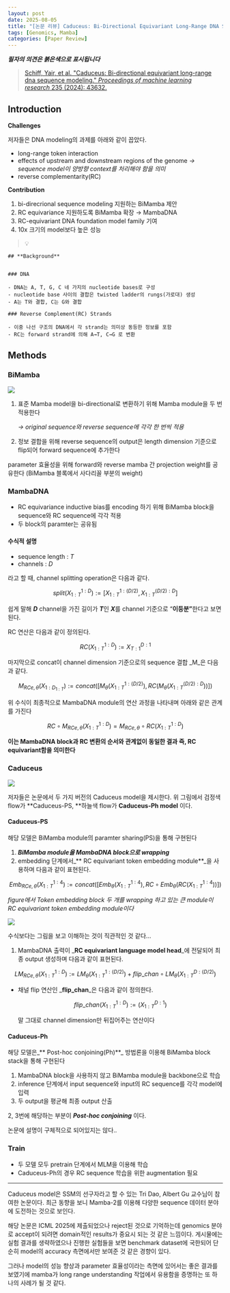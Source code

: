 ```yaml
---
layout: post
date: 2025-08-05
title: "[논문 리뷰] Caduceus: Bi-Directional Equivariant Long-Range DNA Sequence Modeling"
tags: [Genomics, Mamba]
categories: [Paper Review]
---
```


<span class="notion-red">_**필자의 의견은 붉은색으로 표시됩니다**_</span>


> [Schiff, Yair, et al. "Caduceus: Bi-directional equivariant long-range dna sequence modeling." ](https://pmc.ncbi.nlm.nih.gov/articles/PMC12189541/)[_Proceedings of machine learning research_](https://pmc.ncbi.nlm.nih.gov/articles/PMC12189541/)[ 235 (2024): 43632.](https://pmc.ncbi.nlm.nih.gov/articles/PMC12189541/)



## Introduction


**Challenges**


저자들은 DNA modeling의 과제를 아래와 같이 꼽았다.

- long-range token interaction
- effects of upstream and downstream regions of the genome 
_→ sequence model이 양방향 context를 처리해야 함을 의미_
- reverse complementarity(RC)

**Contribution**

1. bi-direcrional sequence modeling 지원하는 BiMamba 제안
1. RC equivariance 지원하도록 BiMamba 확장 → MambaDNA
1. RC-equivariant DNA foundation model family 기여
1. 10x 크기의 model보다 높은 성능

> 💡 


	## **Background**


	### DNA

	- DNA는 A, T, G, C 네 가지의 nucleotide bases로 구성
	- nucleotide base 사이의 결합은 twisted ladder의 rungs(가로대) 생성
	- A는 T와 결합, C는 G와 결합

	### Reverse Complement(RC) Strands

	- 이중 나선 구조의 DNA에서 각 strand는 의미상 동등한 정보를 포함
	- RC는 forward strand에 의해 A→T, C→G 로 변환


## Methods



### BiMamba


![](https://prod-files-secure.s3.us-west-2.amazonaws.com/542b861c-36a8-4051-84e5-8804b6728dba/2c247d59-7815-4980-99f0-8f0d21f445a7/image.png?X-Amz-Algorithm=AWS4-HMAC-SHA256&X-Amz-Content-Sha256=UNSIGNED-PAYLOAD&X-Amz-Credential=ASIAZI2LB4664HJTEPFJ%2F20250915%2Fus-west-2%2Fs3%2Faws4_request&X-Amz-Date=20250915T050114Z&X-Amz-Expires=3600&X-Amz-Security-Token=IQoJb3JpZ2luX2VjEPD%2F%2F%2F%2F%2F%2F%2F%2F%2F%2FwEaCXVzLXdlc3QtMiJGMEQCIGcX9s7rYYoLkDD5JOPmuophTj9eZEGmboka934c5%2BjxAiBK%2FJwv%2F6zulzaLvjxdVBWxHF7ygSAb%2Fvvboy4OUfZ9Qyr%2FAwhoEAAaDDYzNzQyMzE4MzgwNSIMAiHA6AP86Sh34xnwKtwDVqiCYG3E%2FRtU99BIOMm9hTVOZ4pV5gt43JhgFZgxcfbpmPyP9yuI8KK%2B2mzLDNMXUC0rY%2B5nDcDoIHPSgQMsLlL55jbPjiw2kIlYVnU7Qy7efPPvYcHqYusMLYo1v%2B6NaOGmG8FHte8apN40PlfGo1nOgs%2FX%2B5L%2BMmFd5yKqRtvJM87xMJZ%2FBwBtBzwxi8OHDJpNkNyqxmYP8%2BBMLk850xueYlaJUdFCRz6pFdxt2pt9%2F%2FMKTzscVCp2WDsy4eiiqpxk81Ksee6U3FYJ8DEwf2ExrTntbgYMcL5PYL7Q9LTiUsIu%2FS1BAPgy0sArvyYGEWjNcywh%2FzChqGrn15LxfGnDa3DKDnGMClMB2%2BlSkbpJYus6h4K1lG2GzowIxuVIvyzo%2B1u4x7ro%2BFOEXLaeasCo1u%2FC5iKERvuS7jQOOI6pA1445sBbWnHc7l9QSCanAKe3F0GKYJI2VH8sHqSaO%2FSELWu%2Fz32Vj5VcJFfxxTOUpv72dyI55HnlIGz5hqCRIp9nIbwbIMwcIzDQS%2B1alvMdCzHS2uEmK6lZvBQrY2vAHT146yLVdoeTrdIZgIqmCIw0o8jxSOJ5z40pJLSTWMGam2FPe%2FyUIdkRtwueKO9zwLD66GBEwPkR3qUwx5ydxgY6pgF1kyv4LQ%2BWwizziWUd%2FYIgN23I0pe4PGP4L2jcgF3Q%2By7063v1UK%2BTuVTrQqgm4417%2B2GYnXV%2BvZIsxobxo4oJFIHNT54pHSeWkht3Ykf%2FC5X9rgh3uZoF3ymefYR%2BVQDUwctekqjTFqJONg0xWjrgdwXMP5PsFprXUx0wObRMVzAMb0%2FR2yQtRgIsnkfUq3egSigzGeZ5UfYabNnRrJWX2B7ilLGP&X-Amz-Signature=7c5846e186d3f633e040a9689d135e79e3d355433492c20f8ddfb15c1d9090ea&X-Amz-SignedHeaders=host&x-amz-checksum-mode=ENABLED&x-id=GetObject)

1. 표준 Mamba model을 bi-directional로 변환하기 위해 Mamba module을 두 번 적용한다

	_→ original sequence와 reverse sequence에 각각 한 번씩 적용_

1. 정보 결합을 위해 reverse sequence의 output은 length dimension 기준으로 flip되어 forward sequence에 추가한다

parameter 효율성을 위해 forward와 reverse mamba 간 projection weight를 공유한다 (BiMamba 블록에서 사다리꼴 부분의 weight)



### MambaDNA

- RC equivariance inductive bias를 encoding 하기 위해 BiMamba block을 sequence와 RC sequence에 각각 적용
- 두 block의 paramter는 공유됨


#### 수식적 설명

- sequence length : _T_
- channels : _D_

라고 할 때,  channel splitting operation은 다음과 같다.


$$
split(X^{1:D}_{1:T}):=[X^{1:(D/2)}_{1:T},X^{(D/2):D}_{1:T}]
$$


<span class="notion-red">쉽게 말해 </span><span class="notion-red">_**D**_</span><span class="notion-red"> channel을 가진 길이가 </span><span class="notion-red">_**T**_</span><span class="notion-red">인 </span><span class="notion-red">_**X**_</span><span class="notion-red">를 channel 기준으로 “</span><span class="notion-red">**이등분”**</span><span class="notion-red">한다고 보면 된다.</span>


RC 연산은 다음과 같이 정의된다.


$$
RC(X^{1:D}_{1:T}):=X^{D:1}_{T:1}
$$


마지막으로 concat이 channel dimension 기준으로의 sequence 결합 _M_은 다음과 같다.


$$
M_{RCe,\theta}(X_{1:D_{1:T}}):=concat([M_{\theta}(X^{1:(D/2)}_{1:T}),RC(M_{\theta}(X^{(D/2):D}_{1:T}))])
$$


위 수식이 최종적으로 MambaDNA module의 연산 과정을 나타내며 아래와 같은 관계를 가진다


$$
RC\circ M_{RCe,\theta}(X^{1:D}_{1:T}) = M_{RCe,\theta} \circ RC(X^{1:D}_{1:T})
$$


**이는 MambaDNA block과 RC 변환의 순서와 관계없이 동일한 결과 즉, RC equivariant함을 의미한다**



### Caduceus


![](https://prod-files-secure.s3.us-west-2.amazonaws.com/542b861c-36a8-4051-84e5-8804b6728dba/f94a60d7-8145-473b-aef9-7c68d3ec604a/image.png?X-Amz-Algorithm=AWS4-HMAC-SHA256&X-Amz-Content-Sha256=UNSIGNED-PAYLOAD&X-Amz-Credential=ASIAZI2LB4664HJTEPFJ%2F20250915%2Fus-west-2%2Fs3%2Faws4_request&X-Amz-Date=20250915T050114Z&X-Amz-Expires=3600&X-Amz-Security-Token=IQoJb3JpZ2luX2VjEPD%2F%2F%2F%2F%2F%2F%2F%2F%2F%2FwEaCXVzLXdlc3QtMiJGMEQCIGcX9s7rYYoLkDD5JOPmuophTj9eZEGmboka934c5%2BjxAiBK%2FJwv%2F6zulzaLvjxdVBWxHF7ygSAb%2Fvvboy4OUfZ9Qyr%2FAwhoEAAaDDYzNzQyMzE4MzgwNSIMAiHA6AP86Sh34xnwKtwDVqiCYG3E%2FRtU99BIOMm9hTVOZ4pV5gt43JhgFZgxcfbpmPyP9yuI8KK%2B2mzLDNMXUC0rY%2B5nDcDoIHPSgQMsLlL55jbPjiw2kIlYVnU7Qy7efPPvYcHqYusMLYo1v%2B6NaOGmG8FHte8apN40PlfGo1nOgs%2FX%2B5L%2BMmFd5yKqRtvJM87xMJZ%2FBwBtBzwxi8OHDJpNkNyqxmYP8%2BBMLk850xueYlaJUdFCRz6pFdxt2pt9%2F%2FMKTzscVCp2WDsy4eiiqpxk81Ksee6U3FYJ8DEwf2ExrTntbgYMcL5PYL7Q9LTiUsIu%2FS1BAPgy0sArvyYGEWjNcywh%2FzChqGrn15LxfGnDa3DKDnGMClMB2%2BlSkbpJYus6h4K1lG2GzowIxuVIvyzo%2B1u4x7ro%2BFOEXLaeasCo1u%2FC5iKERvuS7jQOOI6pA1445sBbWnHc7l9QSCanAKe3F0GKYJI2VH8sHqSaO%2FSELWu%2Fz32Vj5VcJFfxxTOUpv72dyI55HnlIGz5hqCRIp9nIbwbIMwcIzDQS%2B1alvMdCzHS2uEmK6lZvBQrY2vAHT146yLVdoeTrdIZgIqmCIw0o8jxSOJ5z40pJLSTWMGam2FPe%2FyUIdkRtwueKO9zwLD66GBEwPkR3qUwx5ydxgY6pgF1kyv4LQ%2BWwizziWUd%2FYIgN23I0pe4PGP4L2jcgF3Q%2By7063v1UK%2BTuVTrQqgm4417%2B2GYnXV%2BvZIsxobxo4oJFIHNT54pHSeWkht3Ykf%2FC5X9rgh3uZoF3ymefYR%2BVQDUwctekqjTFqJONg0xWjrgdwXMP5PsFprXUx0wObRMVzAMb0%2FR2yQtRgIsnkfUq3egSigzGeZ5UfYabNnRrJWX2B7ilLGP&X-Amz-Signature=0653caa34d8f14e39fc54894d4116c2c018dbd56da5630ee5940c11fcc7b5771&X-Amz-SignedHeaders=host&x-amz-checksum-mode=ENABLED&x-id=GetObject)


저자들은 논문에서 두 가지 버전의 Caduceus model을 제시한다. 위 그림에서 검정색 flow가 **Caduceus-PS, **하늘색 flow가 **Caduceus-Ph model** 이다.



#### Caduceus-PS


해당 모델은 BiMamba module의 paramter sharing(PS)을 통해 구현된다

1. _**BiMamba module을 MambaDNA block으로 wrapping**_
1. embedding 단계에서_** RC equivariant token embedding module**_을 사용하며 다음과 같이 표현된다.

$$
Emb_{RCe,\theta}(X^{1:4}_{1:T}):=concat([Emb_{\theta}(X^{1:4}_{1:T}),RC \circ Emb_{\theta}(RC(X^{1:4}_{1:T}))])
$$


_figure에서 Token embedding block 두 개를 wrapping 하고 있는 큰 module이 RC equivariant token embedding module이다_


![](https://prod-files-secure.s3.us-west-2.amazonaws.com/542b861c-36a8-4051-84e5-8804b6728dba/b175e4da-71eb-4e91-8c23-a06dabe673c9/image.png?X-Amz-Algorithm=AWS4-HMAC-SHA256&X-Amz-Content-Sha256=UNSIGNED-PAYLOAD&X-Amz-Credential=ASIAZI2LB4664HJTEPFJ%2F20250915%2Fus-west-2%2Fs3%2Faws4_request&X-Amz-Date=20250915T050115Z&X-Amz-Expires=3600&X-Amz-Security-Token=IQoJb3JpZ2luX2VjEPD%2F%2F%2F%2F%2F%2F%2F%2F%2F%2FwEaCXVzLXdlc3QtMiJGMEQCIGcX9s7rYYoLkDD5JOPmuophTj9eZEGmboka934c5%2BjxAiBK%2FJwv%2F6zulzaLvjxdVBWxHF7ygSAb%2Fvvboy4OUfZ9Qyr%2FAwhoEAAaDDYzNzQyMzE4MzgwNSIMAiHA6AP86Sh34xnwKtwDVqiCYG3E%2FRtU99BIOMm9hTVOZ4pV5gt43JhgFZgxcfbpmPyP9yuI8KK%2B2mzLDNMXUC0rY%2B5nDcDoIHPSgQMsLlL55jbPjiw2kIlYVnU7Qy7efPPvYcHqYusMLYo1v%2B6NaOGmG8FHte8apN40PlfGo1nOgs%2FX%2B5L%2BMmFd5yKqRtvJM87xMJZ%2FBwBtBzwxi8OHDJpNkNyqxmYP8%2BBMLk850xueYlaJUdFCRz6pFdxt2pt9%2F%2FMKTzscVCp2WDsy4eiiqpxk81Ksee6U3FYJ8DEwf2ExrTntbgYMcL5PYL7Q9LTiUsIu%2FS1BAPgy0sArvyYGEWjNcywh%2FzChqGrn15LxfGnDa3DKDnGMClMB2%2BlSkbpJYus6h4K1lG2GzowIxuVIvyzo%2B1u4x7ro%2BFOEXLaeasCo1u%2FC5iKERvuS7jQOOI6pA1445sBbWnHc7l9QSCanAKe3F0GKYJI2VH8sHqSaO%2FSELWu%2Fz32Vj5VcJFfxxTOUpv72dyI55HnlIGz5hqCRIp9nIbwbIMwcIzDQS%2B1alvMdCzHS2uEmK6lZvBQrY2vAHT146yLVdoeTrdIZgIqmCIw0o8jxSOJ5z40pJLSTWMGam2FPe%2FyUIdkRtwueKO9zwLD66GBEwPkR3qUwx5ydxgY6pgF1kyv4LQ%2BWwizziWUd%2FYIgN23I0pe4PGP4L2jcgF3Q%2By7063v1UK%2BTuVTrQqgm4417%2B2GYnXV%2BvZIsxobxo4oJFIHNT54pHSeWkht3Ykf%2FC5X9rgh3uZoF3ymefYR%2BVQDUwctekqjTFqJONg0xWjrgdwXMP5PsFprXUx0wObRMVzAMb0%2FR2yQtRgIsnkfUq3egSigzGeZ5UfYabNnRrJWX2B7ilLGP&X-Amz-Signature=01a28f613ffb0750c0d5b5328ffe54d72ce276887ed438abb242356d6ca3dd10&X-Amz-SignedHeaders=host&x-amz-checksum-mode=ENABLED&x-id=GetObject)


<span class="notion-red">수식보다는 그림을 보고 이해하는 것이 직관적인 것 같다…</span>

1. MambaDNA 출력이 _**RC equivariant language model head**_에 전달되어 최종 output 생성하며 다음과 같이 표현된다.

$$
LM_{RCe,\theta}(X^{1:D}_{1:T}):= LM_{\theta}(X^{1:(D/2)}_{1:T})+flip\_chan\circ LM_{\theta}(X^{D:(D/2)}_{1:T})
$$

- 채널 flip 연산인 _**flip\_chan**_은 다음과 같이 정의한다.

	$$
	flip\_chan(X^{1:D}_{1:T}):=(X^{D:1}_{1:T})
	$$


	말 그대로 channel dimension만 뒤집어주는 연산이다



#### Caduceus-Ph


해당 모델은_** Post-hoc conjoining(Ph)**_ 방법론을 이용해 BiMamba block stack을 통해 구현된다

1. MambaDNA block을 사용하지 않고 BiMamba module을 backbone으로 학습
1. inference 단계에서 input sequence와 input의 RC sequence를 각각 model에 입력
1. 두 output을 평균해 최종 output 산출

2, 3번에 해당하는 부분이 _**Post-hoc conjoining**_ 이다.


<span class="notion-red">논문에 설명이 구체적으로 되어있지는 않다..</span>



### Train

- 두 모델 모두 pretrain 단계에서 MLM을 이용해 학습
- Caduceus-Ph의 경우 RC sequence 학습을 위한 augmentation 필요

---


<span class="notion-red">Caduceus model은 SSM의 선구자라고 할 수 있는 Tri Dao, Albert Gu 교수님이 참여한 논문이다. 최근 동향을 보니 Mamba-2를 이용해 다양한 sequence 데이터 분야에 도전하는 것으로 보인다.</span>


<span class="notion-red">해당 논문은 ICML 2025에 제출되었으나 reject된 것으로 기억하는데 genomics 분야로 accept이 되려면 domain적인 results가 중요시 되는 것 같은 느낌이다. 게시물에는 실험 결과를 생략하였으나 진행한 실험들을 보면 benchmark dataset에 국한되어 단순히 model의 accuracy 측면에서만 보여준 것 같은 경향이 있다.</span>


<span class="notion-red">그러나 model의 성능 향상과 parameter 효율성이라는 측면에 있어서는 좋은 결과를 보였기에 mamba가 long range understanding 작업에서 유용함을 증명하는 또 하나의 사례가 될 것 같다.</span>

